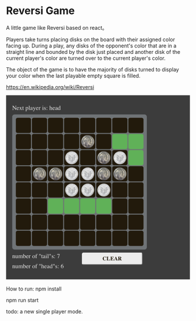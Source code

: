 # Reversi Game
A little game like Reversi based on react。
 
Players take turns placing disks on the board with their assigned color facing up. During a play, any disks of the opponent's color that are in a straight line and bounded by the disk just placed and another disk of the current player's color are turned over to the current player's color.

The object of the game is to have the majority of disks turned to display your color when the last playable empty square is filled.

 https://en.wikipedia.org/wiki/Reversi

 ![预览](https://github.com/fuhuan1991/Reversi-Game/blob/master/12.png)
 
 How to run:
 npm install
 
 npm run start
 
 todo:
 a new single player mode.
